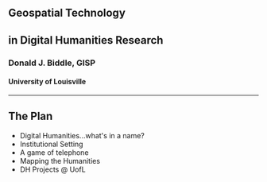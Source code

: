 ## Geospatial Technology 
## in Digital Humanities Research
### Donald J. Biddle, GISP
#### University of Louisville
---
## The Plan
- Digital Humanities...what's in a name?
- Institutional Setting
- A game of telephone
- Mapping the Humanities
- DH Projects @ UofL